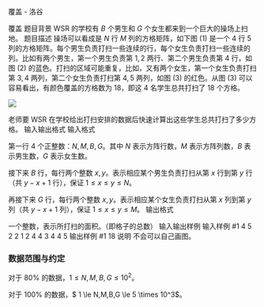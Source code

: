



覆盖 - 洛谷














覆盖
题目背景
WSR 的学校有 $B$ 个男生和 $G$ 个女生都来到一个巨大的操场上扫地。
题目描述
操场可以看成是 $N$ 行 $M$ 列的方格矩阵，如下图 (1) 是一个 $4$ 行 $5$ 列的方格矩阵。每个男生负责打扫一些连续的行，每个女生负责打扫一些连续的列。比如有两个男生，第一个男生负责第 $1, 2$ 两行、第二个男生负责第 $4$ 行，如图 (2) 的蓝色。打扫的区域可能重复，比如，又有两个女生，第一个女生负责打扫第 $3, 4$ 两列，第二个女生负责打扫第 $4, 5$ 两列，如图 (3) 的红色。从图 (3) 可以容易看出，有颜色覆盖的方格数为 $18$，即这 $4$ 名学生总共打扫了 $18$ 个方格。

![](https://cdn.luogu.com.cn/upload/pic/1474.png) 

老师要 WSR 在学校给出打扫安排的数据后快速计算出这些学生总共打扫了多少方格。
输入输出格式
输入格式

第一行 $4$ 个正整数：$N, M, B, G$。其中 $N$ 表示方阵行数，$M$ 表示方阵列数，$B$ 表示男生数，$G$ 表示女生数。

接下来 $B$ 行，每行两个整数 $x, y$。表示相应某个男生负责打扫从第 $x$ 行到第 $y$ 行（共 $y - x + 1$ 行），保证 $1 \le x \le y \le N$。

再接下来 $G$ 行，每行两个整数 $x, y$。表示相应某个女生负责打扫从第 $x$ 列到第 $y$ 列（共 $y - x + 1$ 列），保证 $1 \le x \le y \le M$。
输出格式

一个整数，表示所打扫的面积。（即格子的总数）
输入输出样例
输入样例 #1
4 5 2 2
1 2
4 4
3 4
4 5
输出样例 #1
18
说明
不会可以自己画图。

### 数据范围与约定

对于 $80\%$ 的数据，$1 \le N,M,B,G \le 10^2$。

对于 $100\%$ 的数据，$ 1 \le N,M,B,G \le 5 \times 10^3$。






